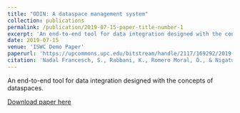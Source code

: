 ```yaml
---
title: "ODIN: A dataspace management system"
collection: publications
permalink: /publication/2019-07-15-paper-title-number-1
excerpt: 'An end-to-end tool for data integration designed with the concepts of dataspaces.'
date: 2019-07-15
venue: 'ISWC Demo Paper'
paperurl: 'https://upcommons.upc.edu/bitstream/handle/2117/169292/2019-ISWC.pdf'
citation: 'Nadal Francesch, S., Rabbani, K., Romero Moral, Ó., & Nigatu, S. T. (2019). ODIN: A dataspace management system. In Proceedings of the ISWC 2019 Satellite Tracks (Posters & Demonstrations, Industry, and Outrageous Ideas): co-located with 18th International Semantic Web Conference (ISWC 2019): Auckland, New Zealand, October 26-30, 2019 (pp. 185-188). CEUR-WS. org.'
---
```

An end-to-end tool for data integration designed with the concepts of dataspaces.

[Download paper here](https://upcommons.upc.edu/bitstream/handle/2117/169292/2019-ISWC.pdf)

